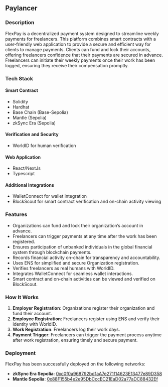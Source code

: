 ## Paylancer

### Description

FlexPay is a decentralized payment system designed to streamline weekly payments for freelancers. This platform combines smart contracts with a user-friendly web application to provide a secure and efficient way for clients to manage payments. Clients can fund and lock their accounts, offering freelancers confidence that their payments are secured in advance. Freelancers can initiate their weekly payments once their work has been logged, ensuring they receive their compensation promptly.

### Tech Stack

#### Smart Contract

- Solidity
- Hardhat
- Base Chain (Base-Sepolia)
- Mantle (Sepolia)
- zkSync Era (Sepolia)

#### Verification and Security

- WorldID for human verification

#### Web Application

- React/NextJs
- Typescript

#### Additional Integrations

- WalletConnect for wallet integration
- BlockScout for smart contract verification and on-chain activity viewing

### Features

- Organizations can fund and lock their organization’s account in advance.
- Freelancers can trigger payments at any time after the work has been registered.
- Ensures participation of unbanked individuals in the global financial system through blockchain payments.
- Records financial activity on-chain for transparency and accountability.
- Uses ENS for simplified and secure Organization registration.
- Verifies freelancers as real humans with WorldID.
- Integrates WalletConnect for seamless wallet interactions.
- Smart contract and on-chain activities can be viewed and verified on BlockScout.

### How It Works

1. **Employer Registration**: Organizations register their organization and fund their account.
2. **Employee Registration**: Freelancers register using ENS and verify their identity with WorldID.
3. **Work Registration**: Freelancers log their work days.
4. **Payment Trigger**: Freelancers can trigger the payment process anytime after work registration, ensuring timely and secure payment.

### Deployment

FlexPay has been successfully deployed on the following networks:

- **zkSync Era Sepolia**: [0xc0f0a968792bd1aA7e271f14623E13477e89D358](https://sepolia-era.zksync.network/address/0xc0f0a968792bd1aA7e271f14623E13477e89D358)
- **Mantle Sepolia**: [0x88F155b4e2e95DbCccEC21EaD02a77aDC88432Ef](https://explorer.sepolia.mantle.xyz/address/0x88F155b4e2e95DbCccEC21EaD02a77aDC88432Ef)

